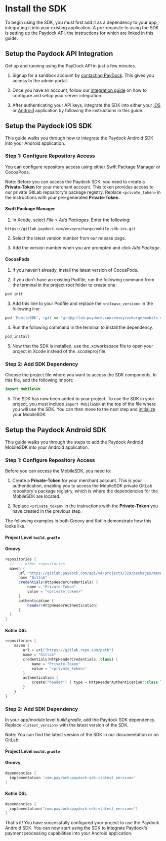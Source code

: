 # Install the SDK

To begin using the SDK, you must first add it as a dependency to your app, integrating it into your existing application. A pre-requisite to using the SDK is setting up the Paydock API, the instructions for which are linked in this guide.  

## Setup the Paydock API Integration

Get up and running using the PayDock API in just a few minutes.

1. Signup for a sandbox account by [contacting PayDock](https://paydock.com/contact/). This gives you access to the admin portal.

2. Once you have an account, follow our [integration guide](https://docs.paydock.com/#getting-started) on how to configure and setup your server integration.

3. After authenticating your API keys, integrate the SDK into either your [iOS](#ios) or [Android](#android) application by following the instructions in this guide.

## Setup the Paydock iOS SDK

This guide walks you through how to integrate the Paydock Android SDK into your Android application. 

### Step 1: Configure Repository Access

You can configure repository access using either Swift Package Manager or CocoaPods.

Note:
Before you can access the Paydock SDK, you need to create a **Private-Token** for your merchant account. This token provides access to our private GitLab repository's package registry. Replace `<private_token>` in the instructions with your pre-generated **Private-Token**.

#### Swift Package Manager

1. In Xcode, select _File > Add Packages_. Enter the following:
```
https://gitlab.paydock.com/envoyrecharge/mobile-sdk-ios.git
```
2. Select the latest version number from our release page. 

3. Add the version number when you are prompted and click _Add Package_. 

#### CocoaPods

1. If you haven't already, install the latest version of CocoaPods.

2. If you don't have an existing Podfile, run the following command from the terminal in the project root folder to create one:

```bash
pod init
```

3. Add this line to your Podfile and replace the `<release_version>` in the following line:

```ruby
pod 'MobileSDK', :git => 'git@gitlab.paydock.com:envoyrecharge/mobile-sdk-ios.git', :tag => '<release_version>'
```

4. Run the following command in the terminal to install the dependency:

```bash
pod install
```
5. Now that the SDK is installed, use the .xcworkspace file to open your project in Xcode instead of the .xcodeproj file. 

### Step 2: Add SDK Dependency

Choose the project file where you want to access the SDK components. In this file, add the following import:

```Swift
import MobileSDK
```

5. The SDK has now been added to your project. To use the SDK in your project, you must include `import MobileSDK` at the top of the file where you will use the SDK. You can then move to the next step and [initialize](/setup/initialise) your MobileSDK.

## Setup the Paydock Android SDK

This guide walks you through the steps to add the Paydock Android MobileSDK into your Android application. 

### Step 1: Configure Repository Access

Before you can access the MobileSDK, you need to:

1. Create a **Private-Token** for your merchant account. This is your authentication, enabling you to access the MobileSDK private GitLab repository's package registry, which is where the dependencies for the MobileSDK are located. 

2. Replace `<private_token>` in the instructions with the **Private-Token** you have created in the previous step. 

The following examples in both Groovy and Kotlin demonstrate how this looks like. 

#### Project Level `build.gradle`

#### Groovy

```groovy
repositories {
  // ... other repositories
  maven {
      url "https://gitlab.paydock.com/api/v4/projects/329/packages/maven"
      name "Gitlab"
      credentials(HttpHeaderCredentials) {
          name = "Private-Token"
          value = "<private_token>"
      }
      authentication {
          header(HttpHeaderAuthentication)
      }
  }
}
```

#### Kotlin DSL
```kotlin
repositories {
    maven {
        url = uri("https://gitlab.repo.com/path")
        name = "Gitlab"
        credentials(HttpHeaderCredentials::class) {
            name = "Private-Token"
            value = "<private_token>"
        }
        authentication {
            create("header") { type = HttpHeaderAuthentication::class }
        }
    }
}
```

### Step 2: Add SDK Dependency

In your app/module level _build.gradle_, add the Paydock SDK dependency. Replace `<latest_version>` with the latest version of the SDK.

Note:
You can find the latest version of the SDK in our documentation or on GitLab.

#### Project Level `build.gradle`

#### Groovy
```groovy
dependencies {
  implementation 'com.paydock:paydock-sdk:<latest_version>'
}
```
#### Kotlin DSL
```kotlin
dependencies {
  implementation("com.paydock:paydock-sdk:<latest_version>")
}
```

That's it! You have successfully configured your project to use the Paydock Android SDK. You can now start using the SDK to integrate Paydock's payment processing capabilities into your Android application.
